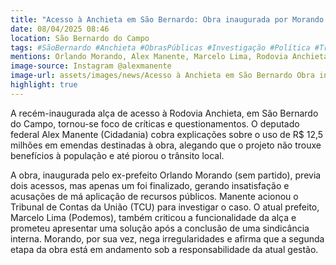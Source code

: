 ```yaml
---
title: "Acesso à Anchieta em São Bernardo: Obra inaugurada por Morando vira alvo de críticas e acusações"
date: 08/04/2025 08:46
location: São Bernardo do Campo
tags: #SãoBernardo #Anchieta #ObrasPúblicas #Investigação #Política #Trânsito #TCU #EmendasParlamentares #Corrupção #GestãoPública #abc360noticias
mentions: Orlando Morando, Alex Manente, Marcelo Lima, Rodovia Anchieta, Tribunal de Contas da União.
image-source: Instagram @alexmanente
image-url: assets/images/news/Acesso à Anchieta em São Bernardo Obra inaugurada por Morando vira alvo de críticas e acusações.jpg
highlight: true
---
```


A recém-inaugurada alça de acesso à Rodovia Anchieta, em São Bernardo do Campo, tornou-se foco de críticas e questionamentos. O deputado federal Alex Manente (Cidadania) cobra explicações sobre o uso de R$ 12,5 milhões em emendas destinadas à obra, alegando que o projeto não trouxe benefícios à população e até piorou o trânsito local.

A obra, inaugurada pelo ex-prefeito Orlando Morando (sem partido), previa dois acessos, mas apenas um foi finalizado, gerando insatisfação e acusações de má aplicação de recursos públicos. Manente acionou o Tribunal de Contas da União (TCU) para investigar o caso. O atual prefeito, Marcelo Lima (Podemos), também criticou a funcionalidade da alça e prometeu apresentar uma solução após a conclusão de uma sindicância interna. Morando, por sua vez, nega irregularidades e afirma que a segunda etapa da obra está em andamento sob a responsabilidade da atual gestão.
